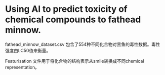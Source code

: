 # Using AI to predict toxicity of chemical compounds to fathead minnow.
fathead_minnow_dataset.csv 包含了554种不同化合物对黑鱼的毒性数据。毒性强度由LC50值来衡量。

Featurisation 文件用于将化合物的结构表示从smile转换成不同chemical representation。

